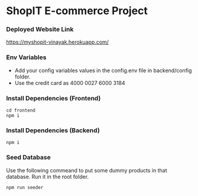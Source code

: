 # ShopIT E-commerce Project
### Deployed Website Link

https://myshopit-vinayak.herokuapp.com/

### Env Variables

- Add your config variables values in the config.env file in backend/config folder.
- Use the credit card as 4000 0027 6000 3184


### Install Dependencies (Frontend)

```
cd frontend
npm i
```

### Install Dependencies (Backend)

```
npm i
```

### Seed Database

Use the following commeand to put some dummy products in that database.
Run it in the root folder.

```
npm run seeder
```
